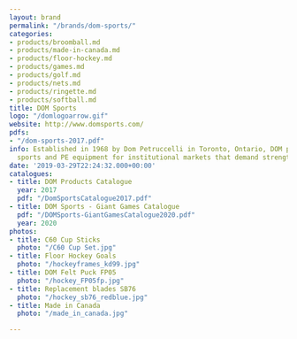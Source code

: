 ```yaml
---
layout: brand
permalink: "/brands/dom-sports/"
categories:
- products/broomball.md
- products/made-in-canada.md
- products/floor-hockey.md
- products/games.md
- products/golf.md
- products/nets.md
- products/ringette.md
- products/softball.md
title: DOM Sports
logo: "/domlogoarrow.gif"
website: http://www.domsports.com/
pdfs:
- "/dom-sports-2017.pdf"
info: Established in 1968 by Dom Petruccelli in Toronto, Ontario, DOM provides quality
  sports and PE equipment for institutional markets that demand strength and durability.
date: '2019-03-29T22:24:32.000+00:00'
catalogues:
- title: DOM Products Catalogue
  year: 2017
  pdf: "/DomSportsCatalogue2017.pdf"
- title: DOM Sports - Giant Games Catalogue
  pdf: "/DOMSports-GiantGamesCatalogue2020.pdf"
  year: 2020
photos:
- title: C60 Cup Sticks
  photo: "/C60 Cup Set.jpg"
- title: Floor Hockey Goals
  photo: "/hockeyframes_kd99.jpg"
- title: DOM Felt Puck FP05
  photo: "/hockey_FP05fp.jpg"
- title: Replacement blades SB76
  photo: "/hockey_sb76_redblue.jpg"
- title: Made in Canada
  photo: "/made_in_canada.jpg"

---
```

